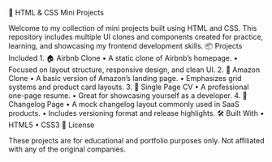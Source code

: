 📁 HTML & CSS Mini Projects

Welcome to my collection of mini projects built using HTML and CSS. This repository includes multiple UI clones and components created for practice, learning, and showcasing my frontend development skills.
📦 Projects Included
	1.	🏠 Airbnb Clone
	•	A static clone of Airbnb’s homepage.
	•	Focused on layout structure, responsive design, and clean UI.
	2.	🛒 Amazon Clone
	•	A basic version of Amazon’s landing page.
	•	Emphasizes grid systems and product card layouts.
	3.	👤 Single Page CV
	•	A professional one-page resume.
	•	Great for showcasing yourself as a developer.
	4.	📃 Changelog Page
	•	A mock changelog layout commonly used in SaaS products.
	•	Includes versioning format and release highlights.
 🛠 Built With
	•	HTML5
	•	CSS3
 📄 License

These projects are for educational and portfolio purposes only. Not affiliated with any of the original companies.
